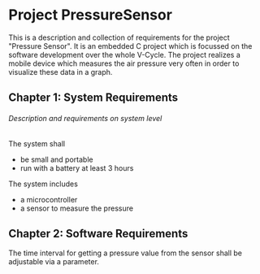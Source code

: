 # Project PressureSensor
This is a description and collection of requirements for the project "Pressure Sensor".
It is an embedded C project which is focussed on the software development over the whole V-Cycle.
The project realizes a mobile device which measures the air pressure very often in order to visualize these data in a graph.

## Chapter 1: System Requirements
###### Description and requirements on system level
The system shall
- be small and portable
- run with a battery at least 3 hours

The system includes
- a microcontroller
- a sensor to measure the pressure

## Chapter 2: Software Requirements
The time interval for getting a pressure value from the sensor shall be adjustable via a parameter.
